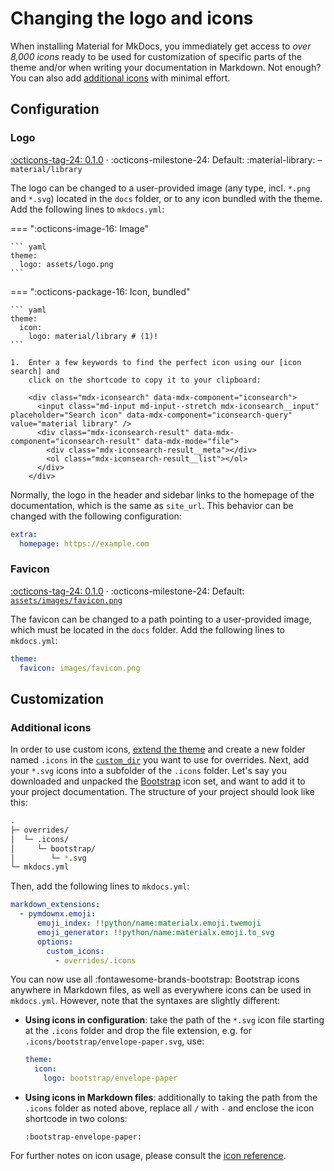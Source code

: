 # Changing the logo and icons

When installing Material for MkDocs, you immediately get access to _over 8,000 
icons_ ready to be used for customization of specific parts of the theme and/or 
when writing your documentation in Markdown. Not enough? You can also add
[additional icons] with minimal effort.

  [additional icons]: #additional-icons

## Configuration

### Logo

[:octicons-tag-24: 0.1.0][Logo support] ·
:octicons-milestone-24: Default: :material-library: – `material/library`

The logo can be changed to a user-provided image (any type, incl. `*.png` and
`*.svg`) located in the `docs` folder, or to any icon bundled with the theme.
Add the following lines to `mkdocs.yml`:

=== ":octicons-image-16: Image"

    ``` yaml
    theme:
      logo: assets/logo.png
    ```

=== ":octicons-package-16: Icon, bundled"

    ``` yaml
    theme:
      icon:
        logo: material/library # (1)!
    ```

    1.  Enter a few keywords to find the perfect icon using our [icon search] and
        click on the shortcode to copy it to your clipboard:

        <div class="mdx-iconsearch" data-mdx-component="iconsearch">
          <input class="md-input md-input--stretch mdx-iconsearch__input" placeholder="Search icon" data-mdx-component="iconsearch-query" value="material library" />
          <div class="mdx-iconsearch-result" data-mdx-component="iconsearch-result" data-mdx-mode="file">
            <div class="mdx-iconsearch-result__meta"></div>
            <ol class="mdx-iconsearch-result__list"></ol>
          </div>
        </div>

  [Logo support]: https://github.com/squidfunk/mkdocs-material/releases/tag/0.1.0
  [icon search]: ../reference/icons-emojis.md#search

Normally, the logo in the header and sidebar links to the homepage of the
documentation, which is the same as `site_url`. This behavior can be changed
with the following configuration:

``` yaml
extra:
  homepage: https://example.com
```

### Favicon

[:octicons-tag-24: 0.1.0][Favicon support] ·
:octicons-milestone-24: Default: [`assets/images/favicon.png`][Favicon default]

The favicon can be changed to a path pointing to a user-provided image, which 
must be located in the `docs` folder. Add the following lines to `mkdocs.yml`:

``` yaml
theme:
  favicon: images/favicon.png
```

  [Favicon support]: https://github.com/squidfunk/mkdocs-material/releases/tag/0.1.0
  [Favicon default]: https://github.com/squidfunk/mkdocs-material/blob/master/material/assets/images/favicon.png

## Customization

### Additional icons

In order to use custom icons, [extend the theme] and create a new folder named
`.icons` in the [`custom_dir`][custom_dir] you want to use for overrides.
Next, add your `*.svg` icons into a subfolder of the `.icons` folder. Let's say
you downloaded and unpacked the [Bootstrap] icon set, and want to add it to
your project documentation. The structure of your project should look like this:

``` sh
.
├─ overrides/
│  └─ .icons/
│     └─ bootstrap/
│        └─ *.svg
└─ mkdocs.yml
```

Then, add the following lines to `mkdocs.yml`:

``` yaml
markdown_extensions:
  - pymdownx.emoji:
      emoji_index: !!python/name:materialx.emoji.twemoji
      emoji_generator: !!python/name:materialx.emoji.to_svg
      options:
        custom_icons:
          - overrides/.icons
```

You can now use all :fontawesome-brands-bootstrap: Bootstrap icons anywhere in
Markdown files, as well as everywhere icons can be used in `mkdocs.yml`.
However, note that the syntaxes are slightly different:

- __Using icons in configuration__: take the path of the `*.svg` icon file
  starting at the `.icons` folder and drop the file extension, e.g. for
  `.icons/bootstrap/envelope-paper.svg`, use:

    ``` yaml
    theme:
      icon:
        logo: bootstrap/envelope-paper
    ```

- __Using icons in Markdown files__: additionally to taking the path from the
  `.icons` folder as noted above, replace all `/` with `-` and enclose the icon
  shortcode in two colons:

    ```
    :bootstrap-envelope-paper:
    ```

For further notes on icon usage, please consult the [icon reference].

  [extend the theme]: ../customization.md#extending-the-theme
  [custom_dir]: https://www.mkdocs.org/user-guide/configuration/#custom_dir
  [Bootstrap]: https://icons.getbootstrap.com/
  [icon reference]: ../reference/icons-emojis.md#using-icons
